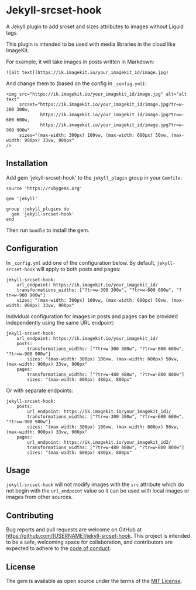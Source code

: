 # Jekyll-srcset-hook

A Jekyll plugin to add srcset and sizes attributes to images without Liquid tags.

This plugin is intended to be used with media libraries in the cloud like ImageKit.

For example, it will take images in posts written in Markdown:

```
![alt text](https://ik.imagekit.io/your_imagekit_id/image.jpg)
```

And change them to (based on the config in `_config.yml`):

```
<img src="https://ik.imagekit.io/your_imagekit_id/image.jpg" alt="alt text"
     srcset="https://ik.imagekit.io/your_imagekit_id/image.jpg?tr=w-300 300w,
             https://ik.imagekit.io/your_imagekit_id/image.jpg?tr=w-600 600w,
             https://ik.imagekit.io/your_imagekit_id/image.jpg?tr=w-900 900w"
     sizes="(max-width: 300px) 100vw, (max-width: 600px) 50vw, (max-width: 900px) 33vw, 900px"
/>
```

## Installation

Add gem 'jekyll-srcset-hook' to the `jekyll_plugin` group in your `Gemfile`:

```
source 'https://rubygems.org'

gem 'jekyll'

group :jekyll_plugins do
  gem 'jekyll-srcset-hook'
end
```

Then run `bundle` to install the gem.

## Configuration

In `_config.yml` add one of the configuration below. By default, `jekyll-srcset-hook` will apply to both posts and pages:

```
jekyll-srcset-hook:
    url_endpoint: https://ik.imagekit.io/your_imagekit_id/
    transformations_widths: ["?tr=w-300 300w", "?tr=w-600 600w", "?tr=w-900 900w"]
    sizes: "(max-width: 300px) 100vw, (max-width: 600px) 50vw, (max-width: 900px) 33vw, 900px"
```

Individual configuration for images in posts and pages can be provided independently using the same URL endpoint:

```
jekyll-srcset-hook:
    url_endpoint: https://ik.imagekit.io/your_imagekit_id/
    posts:
        transformations_widths: ["?tr=w-300 300w", "?tr=w-600 600w", "?tr=w-900 900w"]
        sizes: "(max-width: 300px) 100vw, (max-width: 600px) 50vw, (max-width: 900px) 33vw, 900px"
    pages:
        transformations_widths: ["?tr=w-480 480w", "?tr=w-800 800w"]
        sizes: "(max-width: 600px) 480px, 800px"
```

Or with separate endpoints:

```
jekyll-srcset-hook:
    posts:
        url_endpoint: https://ik.imagekit.io/your_imagekit_id1/
        transformations_widths: ["?tr=w-300 300w", "?tr=w-600 600w", "?tr=w-900 900w"]
        sizes: "(max-width: 300px) 100vw, (max-width: 600px) 50vw, (max-width: 900px) 33vw, 900px"
    pages:
        url_endpoint: https://ik.imagekit.io/your_imagekit_id2/
        transformations_widths: ["?tr=w-480 480w", "?tr=w-800 800w"]
        sizes: "(max-width: 600px) 480px, 800px"
```

## Usage

`jekyll-srcset-hook` will not modify images with the `src` attribute which do not begin with the `url_endpoint` value so
it can be used with local images or images from other sources.

## Contributing

Bug reports and pull requests are welcome on GitHub at https://github.com/[USERNAME]/jekyll-srcset-hook. This project is intended to be a safe, welcoming space for collaboration, and contributors are expected to adhere to the [code of conduct](https://github.com/[USERNAME]/jekyll-srcset-hook/blob/main/CODE_OF_CONDUCT.md).

## License

The gem is available as open source under the terms of the [MIT License](https://opensource.org/licenses/MIT).
